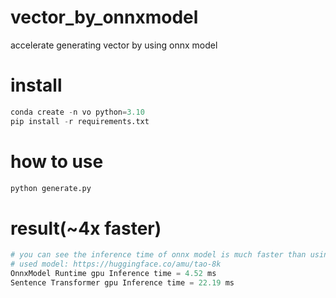 # vector_by_onnxmodel
accelerate generating vector by using onnx model

# install
```python
conda create -n vo python=3.10
pip install -r requirements.txt
```

# how to use
```python
python generate.py
```

# result(~4x faster)
```python
# you can see the inference time of onnx model is much faster than using sentence_transformers
# used model: https://huggingface.co/amu/tao-8k
OnnxModel Runtime gpu Inference time = 4.52 ms
Sentence Transformer gpu Inference time = 22.19 ms
```
